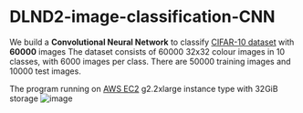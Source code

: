 # DLND2-image-classification-CNN
We build a **Convolutional Neural Network** to classify  [CIFAR-10 dataset](https://www.cs.toronto.edu/~kriz/cifar.html) with **60000** images
The dataset consists of 60000 32x32 colour images in 10 classes, with 6000 images per class. There are 50000 training images and 10000 test images. 

The program running on [AWS EC2](https://aws.amazon.com/rds/aurora/) g2.2xlarge instance type with 32GiB storage ![image](https://github.com/JianguoZhang1994/DLND2-image-classification-CNN/blob/master/intance_type.png)

